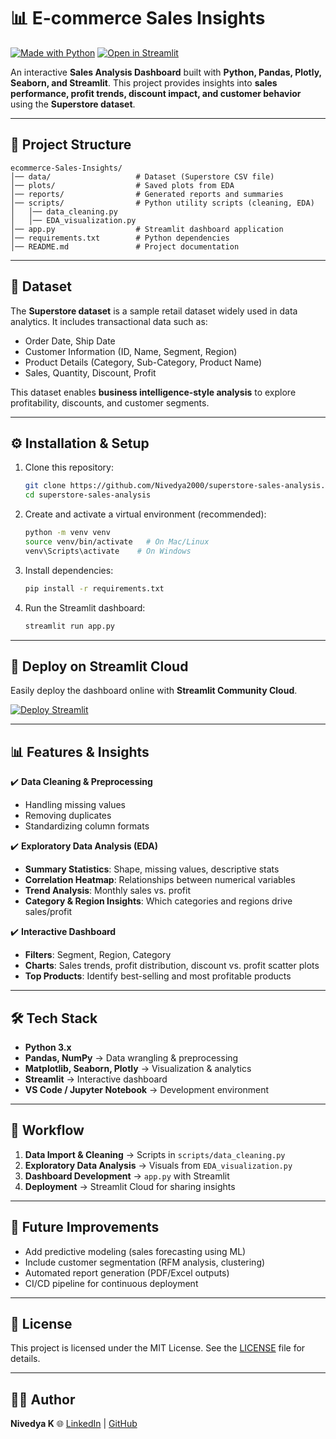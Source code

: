 
# 📊 E-commerce Sales Insights


[![Made with Python](https://img.shields.io/badge/Made%20with-Python-blue)](https://www.python.org/)
[![Open in Streamlit](https://static.streamlit.io/badges/streamlit_badge_black_white.svg)](https://nivedya2000-superstore-sales-analysis.streamlit.app/)




An interactive **Sales Analysis Dashboard** built with **Python, Pandas, Plotly, Seaborn, and Streamlit**.
This project provides insights into **sales performance, profit trends, discount impact, and customer behavior** using the **Superstore dataset**.

---

## 📂 Project Structure

```text
ecommerce-Sales-Insights/
│── data/                   # Dataset (Superstore CSV file)
│── plots/                  # Saved plots from EDA
│── reports/                # Generated reports and summaries
│── scripts/                # Python utility scripts (cleaning, EDA)
│   │── data_cleaning.py
│   │── EDA_visualization.py
│── app.py                  # Streamlit dashboard application
│── requirements.txt        # Python dependencies
│── README.md               # Project documentation
```

---

## 📑 Dataset

The **Superstore dataset** is a sample retail dataset widely used in data analytics.
It includes transactional data such as:

* Order Date, Ship Date
* Customer Information (ID, Name, Segment, Region)
* Product Details (Category, Sub-Category, Product Name)
* Sales, Quantity, Discount, Profit

This dataset enables **business intelligence-style analysis** to explore profitability, discounts, and customer segments.

---

## ⚙️ Installation & Setup

1. Clone this repository:

   ```bash
   git clone https://github.com/Nivedya2000/superstore-sales-analysis.git
   cd superstore-sales-analysis
   ```

2. Create and activate a virtual environment (recommended):

   ```bash
   python -m venv venv
   source venv/bin/activate   # On Mac/Linux
   venv\Scripts\activate    # On Windows
   ```

3. Install dependencies:

   ```bash
   pip install -r requirements.txt
   ```

4. Run the Streamlit dashboard:

   ```bash
   streamlit run app.py
   ```

---

## 🚀 Deploy on Streamlit Cloud

Easily deploy the dashboard online with **Streamlit Community Cloud**.

[![Deploy Streamlit](https://static.streamlit.io/badges/streamlit_badge_black_white.svg)](https://share.streamlit.io/Nivedya2000/superstore-sales-analysis/main/app.py)

---

## 📊 Features & Insights

✔️ **Data Cleaning & Preprocessing**

* Handling missing values
* Removing duplicates
* Standardizing column formats

✔️ **Exploratory Data Analysis (EDA)**

* **Summary Statistics**: Shape, missing values, descriptive stats
* **Correlation Heatmap**: Relationships between numerical variables
* **Trend Analysis**: Monthly sales vs. profit
* **Category & Region Insights**: Which categories and regions drive sales/profit

✔️ **Interactive Dashboard**

* **Filters**: Segment, Region, Category
* **Charts**: Sales trends, profit distribution, discount vs. profit scatter plots
* **Top Products**: Identify best-selling and most profitable products

---

## 🛠️ Tech Stack

* **Python 3.x**
* **Pandas, NumPy** → Data wrangling & preprocessing
* **Matplotlib, Seaborn, Plotly** → Visualization & analytics
* **Streamlit** → Interactive dashboard
* **VS Code / Jupyter Notebook** → Development environment

---


## 📌 Workflow

1. **Data Import & Cleaning** → Scripts in `scripts/data_cleaning.py`
2. **Exploratory Data Analysis** → Visuals from `EDA_visualization.py`
3. **Dashboard Development** → `app.py` with Streamlit
4. **Deployment** → Streamlit Cloud for sharing insights

---

## 🔮 Future Improvements

* Add predictive modeling (sales forecasting using ML)
* Include customer segmentation (RFM analysis, clustering)
* Automated report generation (PDF/Excel outputs)
* CI/CD pipeline for continuous deployment

---

## 📝 License

This project is licensed under the MIT License.
See the [LICENSE](LICENSE) file for details.

---

## 👩‍💻 Author

**Nivedya K**
🌐 [LinkedIn](https://www.linkedin.com/in/nivedya-k) | [GitHub](https://github.com/Nivedya2000)


